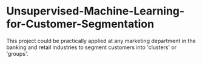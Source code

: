 # Unsupervised-Machine-Learning-for-Customer-Segmentation
This project could be practically applied at any marketing department in the banking and retail industries to segment customers into 'clusters' or 'groups'.
